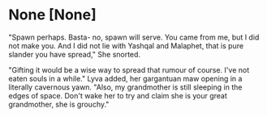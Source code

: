 # None [None]
"Spawn perhaps. Basta- no, spawn will serve. You came from me, but I did not make you. And I did not lie with Yashqal and Malaphet, that is pure slander you have spread," She snorted.    

"Gifting it would be a wise way to spread that rumour of course. I've not eaten souls in a while." Lyva added, her gargantuan maw opening in a literally cavernous yawn. "Also, my grandmother is still sleeping in the edges of space. Don't wake her to try and claim she is your great grandmother, she is grouchy."
